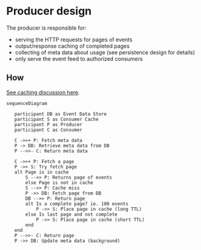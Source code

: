 # Producer design

The producer is responsible for:

- serving the HTTP requests for pages of events
- output/response caching of completed pages
- collecting of meta data about usage (see persistence design for details)
- only serve the event feed to authorized consumers

## How

[See caching discussion here](https://github.com/dburriss/event-feed/issues/2).
 
 ```mermaid
sequenceDiagram

    participant DB as Event Data Store
    participant S as Consumer Cache
    participant P as Producer
    participant C as Consumer

    C ->>+ P: Fetch meta data
    P -> DB: Retrieve meta data from DB
    P -->>- C: Return meta data
    
    C ->>+ P: Fetch a page
    P ->> S: Try fetch page
    alt Page is in cache
        S -->> P: Returns page of events
        else Page is not in cache
        S -->> P: Cache miss
        P ->> DB: Fetch page from DB
        DB -->> P: Return page 
        alt Is a complete page? ie. 100 events
            P ->> S: Place page in cache (long TTL)
        else Is last page and not complete
            P ->> S: Place page in cache (short TTL)
        end
    end
    P -->>- C: Return page
    P ->> DB: Update meta data (background)
```

